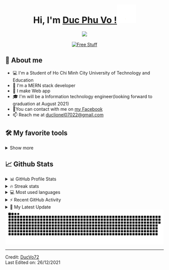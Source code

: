 # <h1 align="center">Hi, I'm <a href="https://github.com/ducvp72">Duc Phu Vo !<a><img src="https://github.com/Kathryn-Jie/Kathryn-Jie/blob/main/wave.gif" width="60px" /></h1>
  
<p align="center">
 <a href="#"><img src="https://readme-typing-svg.herokuapp.com/?lines=Always%20learning%20new%20things&font=Fira%20Code&center=true&width=440&height=45&color=f75c7e&vCenter=true&size=22"></a>
</p>
  
<!-- Social icons section -->
<p align="center">
  <a href="https://www.facebook.com/DerrickVo72/"><img width="32px" alt="Free Stuff" title="Free gifts for you" src="https://camo.githubusercontent.com/013ab4b8c0a14af1d626b6106c10a4ca83129f9b89d063db25612dcb88740bc5/68747470733a2f2f63646e2e6a7364656c6976722e6e65742f6e706d2f73696d706c652d69636f6e734076332f69636f6e732f66616365626f6f6b2e737667"/></a>
<!--     &#8287;&#8287;&#8287;&#8287;&#8287;
  <a href="https://www.youtube.com/channel/UCcX4aonOsnrBRbyJhBaQH1Q"><img width="32px" alt="Youtube" title="Youtube" src="https://i.imgur.com/qiXu7b2.png"/></a> -->
</p>

  
## 📖 About me
* 💻 I'm a Student of Ho Chi Minh City University of Technology and Education
* 🎨 I'm a MERN stack developer
* 📱 I make Web app
* 🎓 I'm will be a Information technology engineer(looking forward to graduation at August 2021)
* 🔗You can contact with me on [my Facebook](https://www.facebook.com/DerrickVo72/)
* 📫 Reach me at duclionel07022@gmail.com
  

   
<!-- ## 🙋‍♂️ Connect with me
<p align="left">
  <a href="https://www.youtube.com/channel/UCcX4aonOsnrBRbyJhBaQH1Q"><img alt="Youtube" title="Youtube" src="https://img.shields.io/badge/-YouTube-red?style=for-the-badge&logo=youtube&logoColor=white"/></a>
</p> -->

## 🛠️ My favorite tools
<details>
<summary>  Show more </summary>
    
  ### 👨‍💻 Programming languages
  <div>
    
   #### 🔥 Mainstream Programming languages
<p>
    <a href="https://github.com/search?q=user%3ADenverCoder1+language%3Acss"><img alt="CSS" src="https://img.shields.io/badge/CSS-1572B6.svg?logo=css3&logoColor=white"></a>
      <a href="https://github.com/search?q=user%3ADenverCoder1+language%3Asass"><img alt="SASS" src="https://img.shields.io/badge/Sass-hotpink.svg?logo=SASS&logoColor=white"></a>
    <a href="https://github.com/search?q=user%3ADenverCoder1+language%3Ahtml"><img alt="HTML" src="https://img.shields.io/badge/HTML-E34F26.svg?logo=html5&logoColor=white"></a>
    <a href="https://github.com/search?q=user%3ADenverCoder1+language%3Ajavascript"><img alt="JavaScript" src="https://img.shields.io/badge/JavaScript-F7DF1E.svg?logo=javascript&logoColor=black"></a>
    <a href="https://github.com/search?q=user%3ADenverCoder1+language%3Ajavascript"><img alt="Node.js" src="https://img.shields.io/badge/Node.js-43853D.svg?logo=node.js&logoColor=white"></a>
    <a href="https://github.com/search?q=user%3ADenverCoder1+language%3Apython"><img alt="Python" src="https://img.shields.io/badge/Python-14354C.svg?logo=python&logoColor=white"></a>
    <a href="https://github.com/search?q=user%3ADenverCoder1+language%3Asql"><img alt="SQL" src="https://custom-icon-badges.herokuapp.com/badge/SQL-025E8C.svg?logo=database&logoColor=white"></a>
    <a href="https://github.com/search?q=user%3ADenverCoder1+language%3Asvg"><img alt="SVG+XML" src="https://img.shields.io/badge/SVG%2BXML-e0982c.svg?logo=svg&logoColor=white"></a>
    <a href="https://github.com/search?q=user%3ADenverCoder1+language%3AtypeScript"><img alt="TypeScript" src="https://img.shields.io/badge/TypeScript-007ACC.svg?logo=typescript&logoColor=white"></a>
  </p>
    
   #### Know the basics Programming languages
  <p>
      <a href="#"><img alt="C" src="https://custom-icon-badges.herokuapp.com/badge/C-03599C.svg?logo=c-in-hexagon&logoColor=white"></a>
    <a href="#"><img alt="C++" src="https://custom-icon-badges.herokuapp.com/badge/C++-9C033A.svg?logo=cpp2&logoColor=white"></a>
    <a href="#"><img alt="C#" src="https://custom-icon-badges.herokuapp.com/badge/C%23-68217A.svg?logo=cs2&logoColor=white"></a>
      <a href="https://github.com/search?q=user%3ADenverCoder1+language%3Ajava"><img alt="Java" src="https://img.shields.io/badge/Java-007396.svg?logo=java&logoColor=white"></a>
      <a href="https://github.com/search?q=user%3ADenverCoder1+language%3Akotlin"><img alt="Kotlin" src="https://img.shields.io/badge/Kotlin-0095D5.svg?  logo=Kotlin&logoColor=white"></a>
</p>
    
 </div>
  
  ### 🧰 Frameworks and libraries
  
  <p>
        <a href="#"><img alt="React" src="https://img.shields.io/badge/React-20232a.svg?logo=react&logoColor=%2361DAFB"></a>
     <a href="#"><img alt="tailwindvss" src="https://img.shields.io/badge/tailwindcss-%2338B2AC.svg?logo=tailwind-css&logoColor=white"></a>
         <a href="#"><img alt="tailwindvss" src="https://img.shields.io/badge/MUI-%230081CB.svg?logo=material-ui&logoColor=white"></a>
     <a href="#"><img alt="redux" src="https://img.shields.io/badge/redux-%23593d88.svg?logo=redux&logoColor=white"></a>
    <a href="#"><img alt="Bootstrap" src="https://img.shields.io/badge/Bootstrap-7952B3.svg?logo=bootstrap&logoColor=white"></a>
             <a href="#"><img alt="tailwindvss" src="https://img.shields.io/badge/Socket.io-black?logo=socket.io&badgeColor=010"></a>
        <a href="#"><img alt="node.js" src="https://img.shields.io/badge/node.js-6DA55F?logo=node.js&logoColor=white"></a>
    <a href="#"><img alt="Express.js" src="https://img.shields.io/badge/Express.js-404d59.svg?logo=express&logoColor=white"></a>
    <a href="#"><img alt="WPF (.Net)" src="https://img.shields.io/badge/WPF-5C2D91?logo=.net&logoColor=white"></a>
</p>

  
  ### 🗄️ Databases and cloud hosting
 
  <p>
    <a href="#"><img alt="GitHub Pages" src="https://img.shields.io/badge/GitHub%20Pages-327FC7.svg?logo=github&logoColor=white"></a>
    <a href="#"><img alt="Heroku" src="https://img.shields.io/badge/Heroku-430098.svg?logo=heroku&logoColor=white"></a>
       <a href="#"><img alt="Docker" src="https://img.shields.io/badge/docker-%230db7ed.svg?logo=docker&logoColor=white"></a>
    <a href="#"><img alt="MongoDB" src ="https://img.shields.io/badge/MongoDB-4ea94b.svg?logo=mongodb&logoColor=white"></a>
<!--     <a href="#"><img alt="MySQL" src="https://img.shields.io/badge/MySQL-00f.svg?logo=mysql&logoColor=white"></a>
    <a href="#"><img alt="SQLite" src ="https://img.shields.io/badge/SQLite-07405e.svg?logo=sqlite&logoColor=white"></a> -->
</p>
  
  ### 💻 Software and tools
  
  <p>
     <a href="#"><img alt="Visual Studio Code" src="https://img.shields.io/badge/Visual%20Studio%20Code-0078d7.svg?logo=visual-studio-code&logoColor=white"></a>
     <a href="#"><img alt="Postman" src="https://img.shields.io/badge/Postman-FF6C37?logo=postman&logoColor=white"></a>
     <a href="#"><img alt="Stack Overflow" src="https://img.shields.io/badge/-Stack%20Overflow-FE7A16?logo=stack-overflow&logoColor=white"></a>
    <a href="#"><img alt="Android" src="https://img.shields.io/badge/Android-3DDC84?logo=android&logoColor=white"></a>
    <a href="#"><img alt="Android Studio" src="https://img.shields.io/badge/Android%20Studio-008678.svg?logo=android-studio&logoColor=white"></a>
    <a href="#"><img alt="Codepen" src="https://img.shields.io/badge/Codepen-000000.svg?logo=codepen&logoColor=white"></a>
    <a href="#"><img alt="Git" src="https://img.shields.io/badge/Git-F05033.svg?logo=git&logoColor=white"></a>
</p>
</details>
  

## 📈 Github Stats
<details>
  <summary>📊 GitHub Profile Stats</summary>
  <br/>
  <p align="center">
   <a href="https://github.com/ducvp72/github-readme-stats"><img alt="DucVo72's Github Stats" src="https://github-readme-stats.vercel.app/api?username=ducvp72&show_icons=true&theme=tokyonight" /></a>
    </p>
</details>

  <details>
  <summary>🔥 Streak stats</summary>
  <br/>
<p align="center">
  <a href="https://github.com/ducvp72/github-readme-streak-stats">
    <img title="🔥 Get streak stats for your profile at git.io/streak-stats" alt="ducvp72's streak" src="https://github-readme-streak-stats.herokuapp.com/?user=ducvp72&theme=tokyonight&hide_border=true"/>
  </a>
</p>
</details>
  
<details> 
  <summary>💻 Most used languages</summary>
  <br/>
  <p align="center">
  <a href="#"><img alt="ducvp72's Top Languages" src="https://github-readme-stats.vercel.app/api/top-langs/?username=ducvp72&langs_count=8&layout=compact&theme=tokyonight&hide_border=true&bg_color=1F222E&title_color=F85D7F&icon_color=F8D866&hide=Jupyter%20Notebook" height="192px"/></a>
    <br/>
  <b>Note:</b> This chart is only a metric of which languages my public code on GitHub consists of and does not reflect my experience or skill level.
  </p>
<!--   Other style
  ![Top Langs](https://github-readme-stats.vercel.app/api/top-langs/?username=ducvp72&langs_count_private=true&theme=radical&card_width=445)<br><br> -->
  
</details>

<details>
  <summary>⚡ Recent GitHub Activity</summary>
  <br/>
<!--START_SECTION:activity-->
<!--START_SECTION:activity-->
💪 Working on: Vn-Social Network: (https://github.com/ducvp72/E-Social-MXH)
<!-- 2. 🗣 Commented on 
3. 🎉 Merged PR 
4. ❗️ Closed issue 
5. 💪 Opened PR  -->
<!--END_SECTION:activity-->
</details>
<!--END_SECTION:activity-->
</details>

<details>
  <summary>🚀 My Latest Update</summary><br/>
<p align="center">
  
  [![Readme Card](https://github-readme-stats.vercel.app/api/pin/?username=ducvp72&repo=E-Social-MXH&theme=tokyonight)](https://github.com/ducvp72/E-Social-MXH)

</p> 
</details>
  
  <div align="center">
  <img src="https://github.com/Pepyn0/Pepyn0/raw/output/github-contribution-grid-snake.svg" alt="snake"></center>
</div>


------

Credit: [DucVo72](https://github.com/ducvp72)
<br/>
Last Edited on: 26/12/2021
